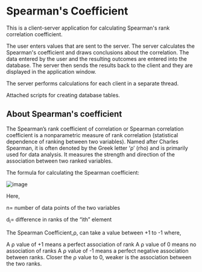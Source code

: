 # Spearman's Coefficient

This is a client-server application for calculating Spearman's rank correlation coefficient.

The user enters values that are sent to the server. 
The server calculates the Spearman's coefficient and draws conclusions about the correlation. 
The data entered by the user and the resulting outcomes are entered into the database.
The server then sends the results back to the client and they are displayed in the application window.

The server performs calculations for each client in a separate thread.

Attached scripts for creating database tables.


## About Spearman's coefficient

The Spearman’s rank coefficient of correlation or Spearman correlation coefficient is a nonparametric measure of rank correlation (statistical dependence of ranking between two variables).
Named after Charles Spearman, it is often denoted by the Greek letter ‘ρ’ (rho) and is primarily used for data analysis.
It measures the strength and direction of the association between two ranked variables.

The formula for calculating the Spearman coefficient:

![image](https://user-images.githubusercontent.com/47988040/213582984-2c7b91ec-fa2c-4f86-8e7e-cdcc9530b0cc.png)

Here,

n= number of data points of the two variables

d<sub>i</sub>= difference in ranks of the “ith” element

The Spearman Coefficient,⍴, can take a value between +1 to -1 where,

A ⍴ value of +1 means a perfect association of rank
A ⍴ value of 0 means no association of ranks
A ⍴ value of -1 means a perfect negative association between ranks.
Closer the ⍴ value to 0, weaker is the association between the two ranks.
